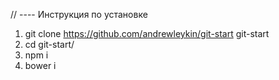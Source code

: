 // ---- Инструкция по установке 

1. git clone https://github.com/andrewleykin/git-start git-start
2. cd git-start/
3. npm i
4. bower i